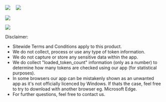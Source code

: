 ![](https://i.ibb.co/qjZTPYM/TVC-mainlogo.png)
⠀
![](https://i.ibb.co/8jP9s5q/TVC-sellixdesign1.png)

[![](https://i.ibb.co/syjdR6x/TVC-sellixdesign2.png)](https://github.com/TokenverseTools/Twitter-Token-Checker)
 
![](https://i.ibb.co/RpBzqt5/TVC-sellixdesign3.png)
 
Disclaimer:
- Sitewide Terms and Conditions apply to this product.
- We do not collect, process or use any type of token information.
- We do not capture or store any sensitive data within the app.
- We do collect "loaded_token_count" information (only as a number) to determine how many tokens are checked using our app (for statistical purposes).
- In some browsers our app can be mistakenly shown as an unwanted app as it's not officially licenced by Windows. If thats the case, feel free to try to download with another browser eg. Microsoft Edge.
- For further questions, feel free to contact us.
